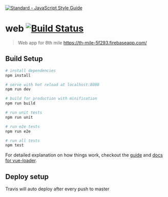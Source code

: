 [![Standard - JavaScript Style Guide](https://cdn.rawgit.com/feross/standard/master/badge.svg)](https://github.com/feross/standard)

# web [![Build Status](https://travis-ci.org/8th-mile/web.svg?branch=master)](https://travis-ci.org/8th-mile/web)

> Web app for 8th mile https://th-mile-5f293.firebaseapp.com/

## Build Setup

``` bash
# install dependencies
npm install

# serve with hot reload at localhost:8080
npm run dev

# build for production with minification
npm run build

# run unit tests
npm run unit

# run e2e tests
npm run e2e

# run all tests
npm test
```

For detailed explanation on how things work, checkout the [guide](http://vuejs-templates.github.io/webpack/) and [docs for vue-loader](http://vuejs.github.io/vue-loader).

## Deploy setup

Travis will auto deploy after every push to master